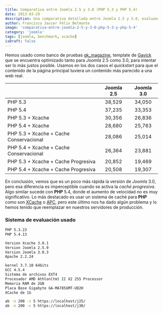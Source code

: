 ```yaml
---
title: Comparativa entre Joomla 2.5 y 3.0 (PHP 5.3 y PHP 5.4)
date: 2013-03-29
description: Una comparativa detallada entre Joomla 2.5 y 3.0, evaluando su rendimiento con diferentes versiones de PHP y sistemas de caché como XCache.
author: Francisco Javier Félix Belmonte
image: 'comparativa-entre-joomla-2-5-y-3-0-php-5-3-y-php-5-4'
category: 'joomla'
tags: [joomla, benchmark, xcache]
isDraft: false
---
```


Hemos usado como banco de pruebas [gk_magazine](https://www.gavick.com/joomla-templates/magazine,111.html), template
de [Gavick](https://www.gavick.com) que se encuentra optimizado tanto para *Joomla* 2.5 como 3.0, para intentar ser lo
más justos posible. Usamos en los dos casos el *quickstart* para que el contenido de la página principal tuviera un
contenido más parecido a una web real.

|                                         | Joomla 2.5 | Joomla 3.0 |
|-----------------------------------------|:----------:|:----------:|
| PHP 5.3                                 |   38,529   |   34,050   |
| PHP 5.4                                 |   37,235   |   33,353   |
| PHP 5.3 + Xcache                        |   30,356   |   26,836   |
| PHP 5.4 + Xcache                        |   28,680   |   25,763   |
| PHP 5.3 + Xcache + Cache Conservacional |   28,086   |   25,014   |
| PHP 5.4 + Xcache + Cache Conservacional |   26,364   |   23,881   |
| PHP 5.3 + Xcache + Cache Progresiva     |   20,852   |   19,469   |
| PHP 5.4 + Xcache + Cache Progresiva     |   20,508   |   19,307   |

En conclusión, vemos que es un poco más rápida la versión de *Joomla* 3.0, pero esa diferencia es imperceptible cuando
se activa la *caché progresiva*. Algo similar sucede con **PHP** 5.4, donde el aumento de velocidad no es muy
significativo. Lo más destacado es usar un sistema de caché para **PHP** como son [XCache](https://xcache.lighttpd.net/)
o [APC](https://pecl.php.net/package/APC), pero este último nos ha dado algún problema y lo hemos tenido que reemplazar
en nuestros servidores de producción.

### Sistema de evaluación usado

```bash
PHP 5.3.23
PHP 5.4.13
```

```bash
Version Xcache 3.0.1
Version Joomla 2.5.9
Version Joomla 3.0.3
Apache 2.2.24
```

```bash
kernel 3.7.10 64bits
GCC 4.5.4
Sistema de archivos EXT4
Procesador AMD Athlon(tm) II X2 255 Processor
Memoria RAM de 2GB
Placa Base Gigabyte GA-MA785GMT-UD2H
XCache de 1G
```

```bash
ab -n 200 -c 5 https://localhost/j25/
ab -n 200 -c 5 https://localhost/j30/
```
